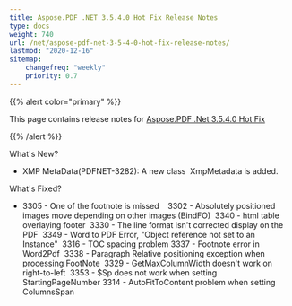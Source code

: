 ```yaml
---
title: Aspose.PDF .NET 3.5.4.0 Hot Fix Release Notes
type: docs
weight: 740
url: /net/aspose-pdf-net-3-5-4-0-hot-fix-release-notes/
lastmod: "2020-12-16"
sitemap:
    changefreq: "weekly"
    priority: 0.7
---
```


{{% alert color="primary" %}} 

This page contains release notes for [Aspose.PDF .Net 3.5.4.0 Hot Fix](http://www.aspose.com/downloads/pdf/net/new-releases/aspose.pdf-.net-3.5.4.0-hot-fix/)

{{% /alert %}} 

What's New?

- XMP MetaData(PDFNET-3282): A new class  XmpMetadata is added.

What's Fixed?

- 3305 - One of the footnote is missed   
  3302 - Absolutely positioned images move depending on other images (BindFO)  
  3340 - html table overlaying footer  
  3330 - The line format isn't corrected display on the PDF  
  3349 - Word to PDF Error, "Object reference not set to an Instance"  
  3316 - TOC spacing problem 
  3337 - Footnote error in Word2Pdf  
  3338 - Paragraph Relative positioning exception when processing FootNote  
  3329 - GetMaxColumnWidth doesn't work on right-to-left  
  3353 - $Sp does not work when setting StartingPageNumber 
  3314 - AutoFitToContent problem when setting ColumnsSpan

